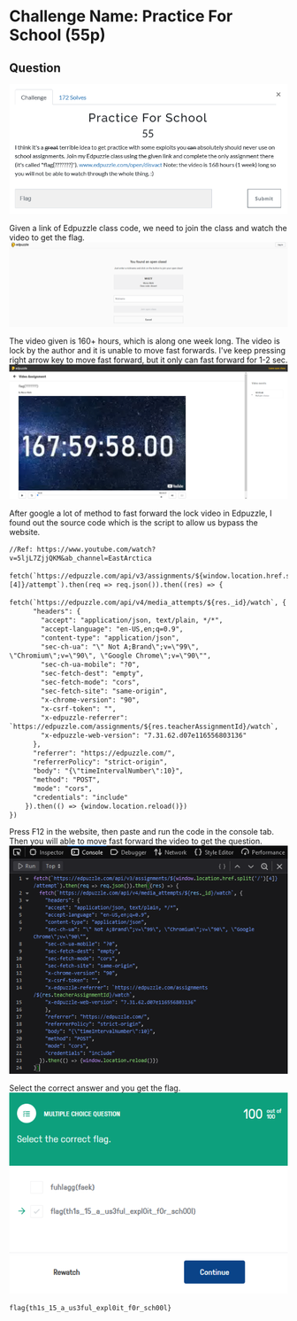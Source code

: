 # Challenge Name: Practice For School (55p)

## Question
![quest](Quest.png)

Given a link of Edpuzzle class code, we need to join the class and watch the video to get the flag. 
![img1](Class.png)


The video given is 160+ hours, which is along one week long. The video is lock by the author and it is unable to move fast forwards. I've keep pressing right arrow key to move fast forward, but it only can fast forward for 1-2 sec. 
![img2](Video.png)


After google a lot of method to fast forward the lock video in Edpuzzle, I found out the source code which is the script to allow us bypass the website. 
```
//Ref: https://www.youtube.com/watch?v=5ljL7ZjjQKM&ab_channel=EastArctica 

fetch(`https://edpuzzle.com/api/v3/assignments/${window.location.href.split('/')[4]}/attempt`).then(req => req.json()).then((res) => {
	fetch(`https://edpuzzle.com/api/v4/media_attempts/${res._id}/watch`, {
	  "headers": {
		"accept": "application/json, text/plain, */*",
		"accept-language": "en-US,en;q=0.9",
		"content-type": "application/json",
		"sec-ch-ua": "\" Not A;Brand\";v=\"99\", \"Chromium\";v=\"90\", \"Google Chrome\";v=\"90\"",
		"sec-ch-ua-mobile": "?0",
		"sec-fetch-dest": "empty",
		"sec-fetch-mode": "cors",
		"sec-fetch-site": "same-origin",
		"x-chrome-version": "90",
		"x-csrf-token": "",
		"x-edpuzzle-referrer": `https://edpuzzle.com/assignments/${res.teacherAssignmentId}/watch`,
		"x-edpuzzle-web-version": "7.31.62.d07e116556803136"
	  },
	  "referrer": "https://edpuzzle.com/",
	  "referrerPolicy": "strict-origin",
	  "body": "{\"timeIntervalNumber\":10}",
	  "method": "POST",
	  "mode": "cors",
	  "credentials": "include"
	}).then(() => {window.location.reload()})
})
```


Press F12 in the website, then paste and run the code in the console tab. Then you will able to move fast forward the video to get the question. 
![img3](Code.png)


Select the correct answer and you get the flag. 
![img4](Flag.png)


```
flag{th1s_15_a_us3ful_expl0it_f0r_sch00l}
```
